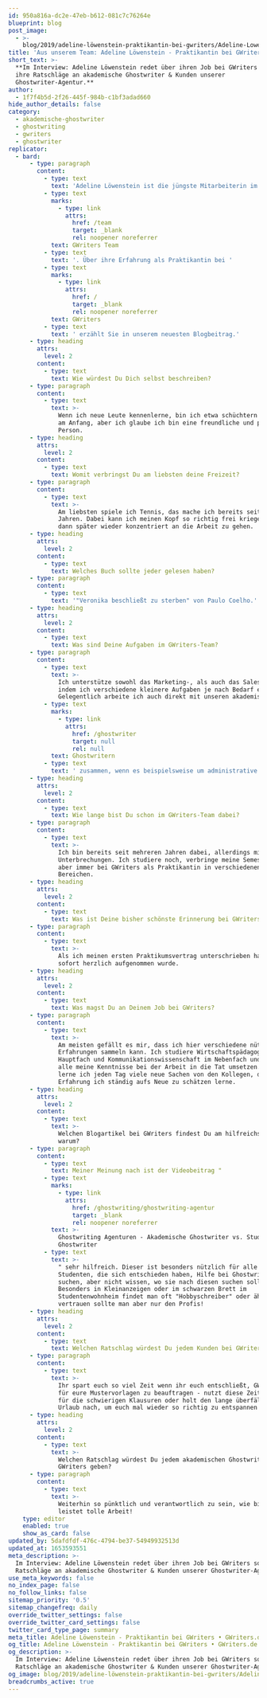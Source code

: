 ```yaml
---
id: 950a816a-dc2e-47eb-b612-081c7c76264e
blueprint: blog
post_image:
  - >-
    blog/2019/adeline-löwenstein-praktikantin-bei-gwriters/Adeline-Lowenstein.jpg
title: 'Aus unserem Team: Adeline Löwenstein - Praktikantin bei GWriters'
short_text: >-
  **Im Interview: Adeline Löwenstein redet über ihren Job bei GWriters sowie
  ihre Ratschläge an akademische Ghostwriter & Kunden unserer
  Ghostwriter-Agentur.**
author:
  - 1f7f4b5d-2f26-445f-984b-c1bf3adad660
hide_author_details: false
category:
  - akademische-ghostwriter
  - ghostwriting
  - gwriters
  - ghostwriter
replicator:
  - bard:
      - type: paragraph
        content:
          - type: text
            text: 'Adeline Löwenstein ist die jüngste Mitarbeiterin im '
          - type: text
            marks:
              - type: link
                attrs:
                  href: /team
                  target: _blank
                  rel: noopener noreferrer
            text: GWriters Team
          - type: text
            text: '. Über ihre Erfahrung als Praktikantin bei '
          - type: text
            marks:
              - type: link
                attrs:
                  href: /
                  target: _blank
                  rel: noopener noreferrer
            text: GWriters
          - type: text
            text: ' erzählt Sie in unserem neuesten Blogbeitrag.'
      - type: heading
        attrs:
          level: 2
        content:
          - type: text
            text: Wie würdest Du Dich selbst beschreiben?
      - type: paragraph
        content:
          - type: text
            text: >-
              Wenn ich neue Leute kennenlerne, bin ich etwa schüchtern und leise
              am Anfang, aber ich glaube ich bin eine freundliche und positive
              Person.
      - type: heading
        attrs:
          level: 2
        content:
          - type: text
            text: Womit verbringst Du am liebsten deine Freizeit?
      - type: paragraph
        content:
          - type: text
            text: >-
              Am liebsten spiele ich Tennis, das mache ich bereits seit 14
              Jahren. Dabei kann ich meinen Kopf so richtig frei kriegen, um
              dann später wieder konzentriert an die Arbeit zu gehen.
      - type: heading
        attrs:
          level: 2
        content:
          - type: text
            text: Welches Buch sollte jeder gelesen haben?
      - type: paragraph
        content:
          - type: text
            text: '"Veronika beschließt zu sterben" von Paulo Coelho.'
      - type: heading
        attrs:
          level: 2
        content:
          - type: text
            text: Was sind Deine Aufgaben im GWriters-Team?
      - type: paragraph
        content:
          - type: text
            text: >-
              Ich unterstütze sowohl das Marketing-, als auch das Sales-Team,
              indem ich verschiedene kleinere Aufgaben je nach Bedarf erfülle.
              Gelegentlich arbeite ich auch direkt mit unseren akademischen 
          - type: text
            marks:
              - type: link
                attrs:
                  href: /ghostwriter
                  target: null
                  rel: null
            text: Ghostwritern
          - type: text
            text: ' zusammen, wenn es beispielsweise um administrative Prozesse geht.'
      - type: heading
        attrs:
          level: 2
        content:
          - type: text
            text: Wie lange bist Du schon im GWriters-Team dabei?
      - type: paragraph
        content:
          - type: text
            text: >-
              Ich bin bereits seit mehreren Jahren dabei, allerdings mit
              Unterbrechungen. Ich studiere noch, verbringe meine Semesterferien
              aber immer bei GWriters als Praktikantin in verschiedenen
              Bereichen.
      - type: heading
        attrs:
          level: 2
        content:
          - type: text
            text: Was ist Deine bisher schönste Erinnerung bei GWriters?
      - type: paragraph
        content:
          - type: text
            text: >-
              Als ich meinen ersten Praktikumsvertrag unterschrieben habe und
              sofort herzlich aufgenommen wurde.
      - type: heading
        attrs:
          level: 2
        content:
          - type: text
            text: Was magst Du an Deinem Job bei GWriters?
      - type: paragraph
        content:
          - type: text
            text: >-
              Am meisten gefällt es mir, dass ich hier verschiedene nützliche
              Erfahrungen sammeln kann. Ich studiere Wirtschaftspädagogik im
              Hauptfach und Kommunikationswissenschaft im Nebenfach und ich kann
              alle meine Kenntnisse bei der Arbeit in die Tat umsetzen. Ebenso
              lerne ich jeden Tag viele neue Sachen von den Kollegen, deren
              Erfahrung ich ständig aufs Neue zu schätzen lerne.
      - type: heading
        attrs:
          level: 2
        content:
          - type: text
            text: >-
              Welchen Blogartikel bei GWriters findest Du am hilfreichsten und
              warum?
      - type: paragraph
        content:
          - type: text
            text: Meiner Meinung nach ist der Videobeitrag "
          - type: text
            marks:
              - type: link
                attrs:
                  href: /ghostwriting/ghostwriting-agentur
                  target: _blank
                  rel: noopener noreferrer
            text: >-
              Ghostwriting Agenturen - Akademische Ghostwriter vs. Studenten
              Ghostwriter
          - type: text
            text: >-
              " sehr hilfreich. Dieser ist besonders nützlich für alle
              Studenten, die sich entschieden haben, Hilfe bei Ghostwritern zu
              suchen, aber nicht wissen, wo sie nach diesen suchen sollen.
              Besonders in Kleinanzeigen oder im schwarzen Brett im
              Studentenwohnheim findet man oft "Hobbyschreiber" oder ähnliches -
              vertrauen sollte man aber nur den Profis!
      - type: heading
        attrs:
          level: 2
        content:
          - type: text
            text: Welchen Ratschlag würdest Du jedem Kunden bei GWriters geben?
      - type: paragraph
        content:
          - type: text
            text: >-
              Ihr spart euch so viel Zeit wenn ihr euch entschließt, GWriters
              für eure Mustervorlagen zu beauftragen - nutzt diese Zeit! Lernt
              für die schwierigen Klausuren oder holt den lange überfälligen
              Urlaub nach, um euch mal wieder so richtig zu entspannen!
      - type: heading
        attrs:
          level: 2
        content:
          - type: text
            text: >-
              Welchen Ratschlag würdest Du jedem akademischen Ghostwriter bei
              GWriters geben?
      - type: paragraph
        content:
          - type: text
            text: >-
              Weiterhin so pünktlich und verantwortlich zu sein, wie bisher. Ihr
              leistet tolle Arbeit!
    type: editor
    enabled: true
    show_as_card: false
updated_by: 5dafdfdf-476c-4794-be37-54949932513d
updated_at: 1653593551
meta_description: >-
  Im Interview: Adeline Löwenstein redet über ihren Job bei GWriters sowie ihre
  Ratschläge an akademische Ghostwriter & Kunden unserer Ghostwriter-Agentur.
use_meta_keywords: false
no_index_page: false
no_follow_links: false
sitemap_priority: '0.5'
sitemap_changefreq: daily
override_twitter_settings: false
override_twitter_card_settings: false
twitter_card_type_page: summary
meta_title: Adeline Löwenstein - Praktikantin bei GWriters • GWriters.de
og_title: Adeline Löwenstein - Praktikantin bei GWriters • GWriters.de
og_description: >-
  Im Interview: Adeline Löwenstein redet über ihren Job bei GWriters sowie ihre
  Ratschläge an akademische Ghostwriter & Kunden unserer Ghostwriter-Agentur.
og_image: blog/2019/adeline-löwenstein-praktikantin-bei-gwriters/Adeline-Lowenstein.jpg
breadcrumbs_active: true
---
```

